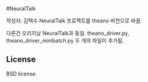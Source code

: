 #NeuralTalk

작성자: 김택수
NeuralTalk 프로젝트를 theano 버전으로 바꿈.

다른건 오리지날 NeuralTalk과 동일. theano_driver.py, theano_driver_minibatch.py 두 개의 파일이 추가됨.

## License
BSD license.
